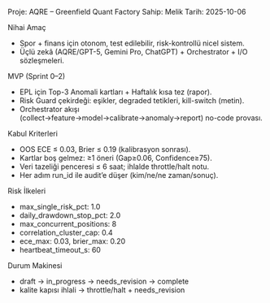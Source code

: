 ﻿Proje: AQRE – Greenfield Quant Factory
Sahip: Melik
Tarih: 2025-10-06

Nihai Amaç
- Spor + finans için otonom, test edilebilir, risk-kontrollü nicel sistem.
- Üçlü zekâ (AQRE/GPT-5, Gemini Pro, ChatGPT) + Orchestrator + I/O sözleşmeleri.

MVP (Sprint 0–2)
- EPL için Top-3 Anomali kartları + Haftalık kısa tez (rapor).
- Risk Guard çekirdeği: eşikler, degraded tetikleri, kill-switch (metin).
- Orchestrator akışı (collect→feature→model→calibrate→anomaly→report) no-code provası.

Kabul Kriterleri
- OOS ECE ≤ 0.03, Brier ≤ 0.19 (kalibrasyon sonrası).
- Kartlar boş gelmez: ≥1 öneri (Gap≥0.06, Confidence≥75).
- Veri tazeliği penceresi ≤ 6 saat; ihlalde throttle/halt notu.
- Her adım run_id ile audit’e düşer (kim/ne/ne zaman/sonuç).

Risk İlkeleri
- max_single_risk_pct: 1.0
- daily_drawdown_stop_pct: 2.0
- max_concurrent_positions: 8
- correlation_cluster_cap: 0.4
- ece_max: 0.03, brier_max: 0.20
- heartbeat_timeout_s: 60

Durum Makinesi
- draft → in_progress → needs_revision → complete
- kalite kapısı ihlali → throttle/halt + needs_revision
